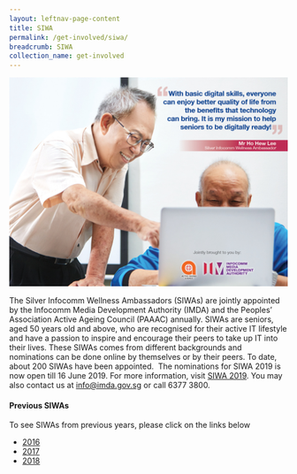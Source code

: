 ```yaml
---
layout: leftnav-page-content
title: SIWA
permalink: /get-involved/siwa/
breadcrumb: SIWA
collection_name: get-involved
---
```


![siwa](/images/get-involved/siwa/siwa.jpg)

The Silver Infocomm Wellness Ambassadors (SIWAs) are jointly appointed by the Infocomm Media Development Authority (IMDA) and the Peoples’ Association Active Ageing Council (PAAAC) annually.
SIWAs are seniors, aged 50 years old and above, who are recognised for their active IT lifestyle and have a passion to inspire and encourage their peers to take up IT into their lives. These SIWAs comes from different backgrounds and nominations can be done online by themselves or by their peers. To date, about 200 SIWAs have been appointed. 
The nominations for SIWA 2019 is now open till 16 June 2019. For more information, visit [SIWA 2019](https://www.imda.gov.sg/SIWA2019). You may also contact us at info@imda.gov.sg or call 6377 3800.<br>

#### Previous SIWAs<br>

To see SIWAs from previous years, please click on the links below<br>

* [2016](https://www.youtube.com/watch?v=qNVb5Np7aB0&feature=youtu.be&list=PLKpM5UNf5YCdq_dzzCe5S_dgdh4BgNC3m)
* [2017](https://www.youtube.com/watch?v=mo5EsEuG24M)
* [2018](https://www.youtube.com/watch?v=FSM_UdPTX0U&feature=youtu.be)
